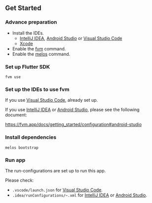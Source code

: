 ## Get Started

### Advance preparation

- Install the IDEs.
    - [IntelliJ IDEA], [Android Studio] or [Visual Studio Code]
    - [Xcode]
- Enable the [fvm] command.
- Enable the [melos] command.

### Set up Flutter SDK

```shell
fvm use
```

### Set up the IDEs to use fvm

If you use [Visual Studio Code], already set up.

If you use [IntelliJ IDEA] or [Android Studio], please see the following document:

https://fvm.app/docs/getting_started/configuration#android-studio

### Install dependencies

```shell
melos bootstrap
```

### Run app

The run-configurations are set up to run this app.

Please check:

- `.vscode/launch.json` for [Visual Studio Code].
- `.idea/runConfigurations/~.xml` for [IntelliJ IDEA] or [Android Studio].


<!-- Links -->

[IntelliJ IDEA]: https://www.jetbrains.com/idea/

[Android Studio]: https://developer.android.com/studio

[Visual Studio Code]: https://code.visualstudio.com/

[Xcode]: https://developer.apple.com/xcode/

[fvm]: https://fvm.app/

[melos]: https://melos.invertase.dev/